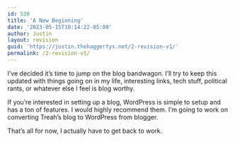 ```yaml
---
id: 530
title: 'A New Beginning'
date: '2023-05-15T10:14:22-05:00'
author: Justin
layout: revision
guid: 'https://justin.thehaggertys.net/2-revision-v1/'
permalink: /2-revision-v1/
---
```


I’ve decided it’s time to jump on the blog bandwagon. I’ll try to keep this updated with things going on in my life, interesting links, tech stuff, political rants, or whatever else I feel is blog worthy.

If you’re interested in setting up a blog, WordPress is simple to setup and has a ton of features. I would highly recommend them. I’m going to work on converting Treah’s blog to WordPress from blogger.

That’s all for now, I actually have to get back to work.